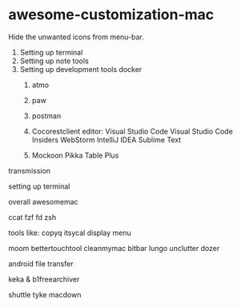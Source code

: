 # awesome-customization-mac
Hide the unwanted icons from menu-bar.


1. Setting up terminal
2. Setting up note tools
3. Setting up development tools
    docker
    1. atmo
    2. paw
    3. postman
    4. Cocorestclient
    editor:
      Visual Studio Code
      Visual Studio Code Insiders
      WebStorm
      IntelliJ IDEA
      Sublime Text
      
      3. Mockoon
      Pikka
      Table Plus

transmission



setting up terminal

overall
awesomemac

ccat
fzf
fd
zsh

tools like:
copyq
itsycal
display menu

moom
bettertouchtool
cleanmymac
bitbar
lungo
unclutter
dozer

android file transfer


keka & b1freearchiver

shuttle
tyke
macdown
